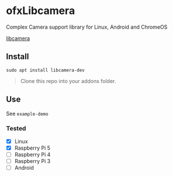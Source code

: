 # ofxLibcamera

Complex Camera support library for Linux, Android and ChromeOS

[libcamera](https://libcamera.org/)

## Install

    sudo apt install libcamera-dev

> Clone this repo into your addons folder.

## Use

See `example-demo`

### Tested

- [x] Linux
- [x] Raspberry Pi 5
- [ ] Raspberry Pi 4
- [ ] Raspberry Pi 3
- [ ] Android

